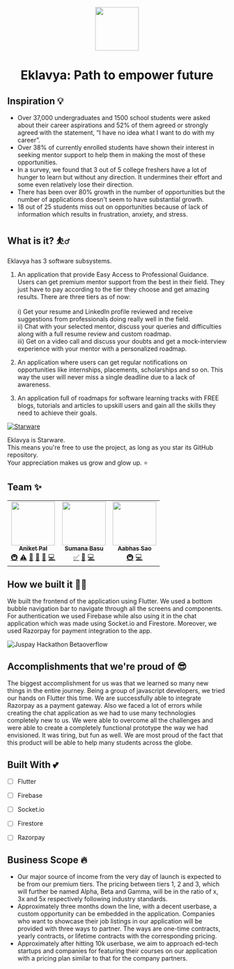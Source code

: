 <p align="center">
<img src="https://user-images.githubusercontent.com/67703407/142571527-dbb0fdae-a31a-45fc-a98b-fb1f6411e347.png" height=100/>
<h1 align="center">Eklavya: Path to empower future</h1>
</p>


## Inspiration 💡
- Over 37,000 undergraduates and 1500 school students were asked about their career aspirations and 52% of them agreed or strongly agreed with the statement, “I have no idea what I want to do with my career”.
- Over 38% of currently enrolled students have shown their interest in seeking mentor support to help them in making the most of these opportunities.
- In a survey, we found that 3 out of  5 college freshers have a lot of hunger to learn but without any direction. It undermines their effort and some even relatively lose their direction.
- There has been over 80% growth in the number of opportunities but the number of applications doesn't seem to have substantial growth.
- 18 out of 25 students miss out on opportunities because of lack of information which results in frustration, anxiety, and stress.


## What is it? ⛹️‍♂️
Eklavya has 3 software subsystems.
1. An application that provide Easy Access to Professional Guidance. Users can get premium mentor support from the best in their field. They just have to pay according to the tier they choose and get amazing results. There are three tiers as of now:<br/><br/>
  i) Get your resume and LinkedIn profile reviewed and receive suggestions from professionals doing really well in the field.<br/>
  ii) Chat with your selected mentor, discuss your queries and difficulties along with a full resume review and custom roadmap.<br/>
  iii) Get on a video call and discuss your doubts and get a mock-interview experience with your mentor with a personalized roadmap.

2. An application where users can get regular notifications on opportunities like internships, placements, scholarships and so on. This way the user will never miss a single deadline due to a lack of awareness.

3. An application full of roadmaps for software learning tracks with FREE blogs, tutorials and articles to upskill users and gain all the skills they need to achieve their goals.


[![Starware](https://img.shields.io/badge/⭐-Starware-f5a91a?labelColor=black)](https://github.com/zepfietje/starware)

Eklavya is Starware.  
This means you're free to use the project, as long as you star its GitHub repository.  
Your appreciation makes us grow and glow up. ⭐

## Team ✨
<table>
  <tr>
    <td align="center"><a href="https://aniket.live"><img src="https://avatars.githubusercontent.com/u/67703407?v=4?s=100" width="100px;" alt=""/><br /><sub><b>Aniket Pal</b></sub></a><br /><a href="#infra-Aniket762" title="Infrastructure (Hosting, Build-Tools, etc)">🚇</a> <a href="https://github.com/betaoverflow/drona/commits?author=Aniket762" title="Tests">⚠️</a> <a href="#ideas-Aniket762" title="Ideas, Planning, & Feedback">🤔</a> <a href="#design-Aniket762" title="Design">🎨</a> <a href="#projectManagement-Aniket762" title="Project Management">📆</a> <a href="https://github.com/betaoverflow/drona/commits?author=Aniket762" title="Code">💻</a></td>
    <td align="center"><a href="https://sumana.live/"><img src="https://avatars.githubusercontent.com/u/63084088?v=4?s=100" width="100px;" alt=""/><br /><sub><b>Sumana Basu</b></sub></a><br /> <a href="#tutorial-sumana2001" title="Tutorials">✅</a> <a href="https://github.com/betaoverflow/drona/commits?author=sumana2001" title="Documentation">📖</a> <a href="https://github.com/betaoverflow/drona/commits?author=sumana2001" title="Code">💻</a></td>
    <td align="center"><a href="http://aabhassao.me"><img src="https://avatars.githubusercontent.com/u/58210877?v=4?s=100" width="100px;" alt=""/><br /><sub><b>Aabhas Sao </b></sub></a><br /><a href="#infra-aabhas-sao" title="Infrastructure (Hosting, Build-Tools, etc)">🚇</a> <a href="https://github.com/betaoverflow/drona/commits?author=aabhas-sao" title="Code">💻</a></td>
  </tr>
</table>

## How we built it 🧑‍💻
We built the frontend of the application using Flutter. We used a bottom bubble navigation bar to navigate through all the screens and components. For authentication we used Firebase while also using it in the chat application which was made using Socket.io and Firestore. Moreover, we used Razorpay for payment integration to the app.

![Juspay Hackathon Betaoverflow](https://user-images.githubusercontent.com/63084088/144740486-71dcf425-c206-49ff-8dcd-cd4659559cf5.png)

## Accomplishments that we're proud of 😎
The biggest accomplishment for us was that we learned so many new things in the entire journey. Being a group of javascript developers, we tried our hands on Flutter this time. We are successfully able to integrate Razorpay as a payment gateway. Also we faced a lot of errors while creating the chat application as we had to use many technologies completely new to us. We were able to overcome all the challenges and were able to create a completely functional prototype the way we had envisioned. It was tiring, but fun as well. We are most proud of the fact that this product will be able to help many students across the globe.

## Built With 💕
- [ ] Flutter
- [ ] Firebase
- [ ] Socket.io
- [ ] Firestore
- [ ] Razorpay


## Business Scope 🔥
- Our major source of income from the very day of launch is expected to be from our premium tiers. The pricing between tiers 1, 2 and 3, which will further be named Alpha, Beta and Gamma, will be in the ratio of x, 3x and 5x respectively following industry standards.
- Approximately three months down the line, with a decent userbase, a custom opportunity can be embedded in the application. Companies who want to showcase their job listings in our application will be provided with three ways to partner. The ways are one-time contracts, yearly contracts, or lifetime contracts with the corresponding pricing.
- Approximately after hitting 10k userbase, we aim to approach ed-tech startups and companies for featuring their courses on our application with a pricing plan similar to that for the company partners.

